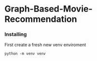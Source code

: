 # Graph-Based-Movie-Recommendation

### Installing

First create a fresh new venv enviroment
```
python -m venv venv
```
